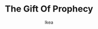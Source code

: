 ---
media: "images/rounds/round_3/gift_of_prophecy.png"
media_type: image
title: The Gift Of Prophecy
author: Ikea
desc: Thankfully they had a larger Medbay this time.
---